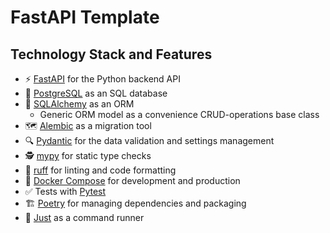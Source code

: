 # FastAPI Template


## Technology Stack and Features
 
- ⚡️ [FastAPI](https://fastapi.tiangolo.com) for the Python backend API
- 💾 [PostgreSQL](https://www.postgresql.org) as an SQL database
- 🍁 [SQLAlchemy](https://docs.sqlalchemy.org/en/20/) as an ORM
    - Generic ORM model as a convenience CRUD-operations base class
- 🗺️ [Alembic](https://alembic.sqlalchemy.org/en/latest/) as a migration tool
- 🔍 [Pydantic](https://docs.pydantic.dev) for the data validation and settings management
- 🕵️ [mypy](https://mypy.readthedocs.io/en/stable/) for static type checks
- 🧹 [ruff](https://docs.astral.sh/ruff/) for linting and code formatting
- 🐋 [Docker Compose](https://www.docker.com) for development and production
- ✅ Tests with [Pytest](https://pytest.org)
- 🏗️ [Poetry](https://python-poetry.org) for managing dependencies and packaging
- 🛬 [Just](https://just.systems/man/en/) as a command runner